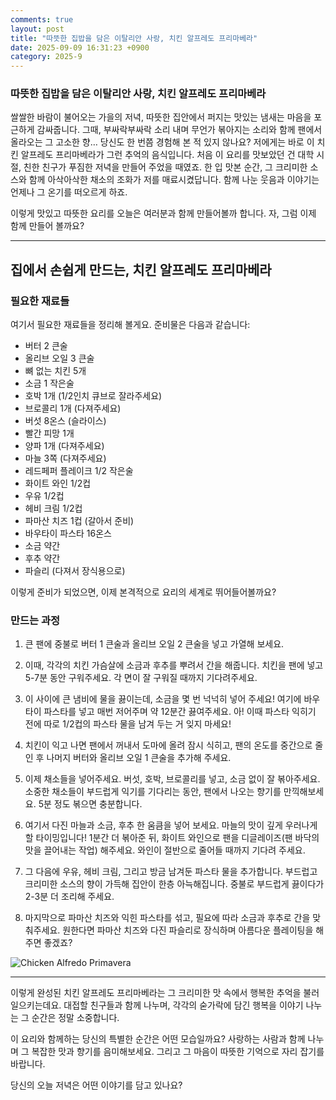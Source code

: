 ```yaml
---
comments: true
layout: post
title: "따뜻한 집밥을 담은 이탈리안 사랑, 치킨 알프레도 프리마베라"
date: 2025-09-09 16:31:23 +0900
category: 2025-9
---
```


### 따뜻한 집밥을 담은 이탈리안 사랑, 치킨 알프레도 프리마베라

쌀쌀한 바람이 불어오는 가을의 저녁, 따뜻한 집안에서 퍼지는 맛있는 냄새는 마음을 포근하게 감싸줍니다. 그때, 부싸락부싸락 소리 내며 무언가 볶아지는 소리와 함께 팬에서 올라오는 그 고소한 향… 당신도 한 번쯤 경험해 본 적 있지 않나요? 저에게는 바로 이 치킨 알프레도 프리마베라가 그런 추억의 음식입니다. 처음 이 요리를 맛보았던 건 대학 시절, 친한 친구가 푸짐한 저녁을 만들어 주었을 때였죠. 한 입 맛본 순간, 그 크리미한 소스와 함께 아삭아삭한 채소의 조화가 저를 매료시켰답니다. 함께 나눈 웃음과 이야기는 언제나 그 온기를 떠오르게 하죠.

이렇게 맛있고 따뜻한 요리를 오늘은 여러분과 함께 만들어볼까 합니다. 자, 그럼 이제 함께 만들어 볼까요?

---

## 집에서 손쉽게 만드는, 치킨 알프레도 프리마베라

### 필요한 재료들

여기서 필요한 재료들을 정리해 볼게요. 준비물은 다음과 같습니다:

- 버터 2 큰술
- 올리브 오일 3 큰술
- 뼈 없는 치킨 5개
- 소금 1 작은술
- 호박 1개 (1/2인치 큐브로 잘라주세요)
- 브로콜리 1개 (다져주세요)
- 버섯 8온스 (슬라이스)
- 빨간 피망 1개
- 양파 1개 (다져주세요)
- 마늘 3쪽 (다져주세요)
- 레드페퍼 플레이크 1/2 작은술
- 화이트 와인 1/2컵
- 우유 1/2컵
- 헤비 크림 1/2컵
- 파마산 치즈 1컵 (갈아서 준비)
- 바우타이 파스타 16온스
- 소금 약간
- 후추 약간
- 파슬리 (다져서 장식용으로)

이렇게 준비가 되었으면, 이제 본격적으로 요리의 세계로 뛰어들어볼까요?

### 만드는 과정

1. 큰 팬에 중불로 버터 1 큰술과 올리브 오일 2 큰술을 넣고 가열해 보세요. 

2. 이때, 각각의 치킨 가슴살에 소금과 후추를 뿌려서 간을 해줍니다. 치킨을 팬에 넣고 5-7분 동안 구워주세요. 각 면이 잘 구워질 때까지 기다려주세요.   

3. 이 사이에 큰 냄비에 물을 끓이는데, 소금을 몇 번 넉넉히 넣어 주세요! 여기에 바우타이 파스타를 넣고 매번 저어주며 약 12분간 끓여주세요. 아! 이때 파스타 익히기 전에 따로 1/2컵의 파스타 물을 남겨 두는 거 잊지 마세요!

4. 치킨이 익고 나면 팬에서 꺼내서 도마에 올려 잠시 식히고, 팬의 온도를 중간으로 줄인 후 나머지 버터와 올리브 오일 1 큰술을 추가해 주세요.

5. 이제 채소들을 넣어주세요. 버섯, 호박, 브로콜리를 넣고, 소금 없이 잘 볶아주세요. 소중한 채소들이 부드럽게 익기를 기다리는 동안, 팬에서 나오는 향기를 만끽해보세요. 5분 정도 볶으면 충분합니다. 

6. 여기서 다진 마늘과 소금, 후추 한 움큼을 넣어 보세요. 마늘의 맛이 깊게 우러나게 할 타이밍입니다! 1분간 더 볶아준 뒤, 화이트 와인으로 팬을 디글레이즈(팬 바닥의 맛을 끌어내는 작업) 해주세요. 와인이 절반으로 줄어들 때까지 기다려 주세요. 

7. 그 다음에 우유, 헤비 크림, 그리고 방금 남겨둔 파스타 물을 추가합니다. 부드럽고 크리미한 소스의 향이 가득해 집안이 한층 아늑해집니다. 중불로 부드럽게 끓이다가 2-3분 더 조리해 주세요.

8. 마지막으로 파마산 치즈와 익힌 파스타를 섞고, 필요에 따라 소금과 후추로 간을 맞춰주세요. 원한다면 파마산 치즈와 다진 파슬리로 장식하며 아름다운 플레이팅을 해주면 좋겠죠?

![Chicken Alfredo Primavera](https://www.themealdb.com/images/media/meals/syqypv1486981727.jpg)

---

이렇게 완성된 치킨 알프레도 프리마베라는 그 크리미한 맛 속에서 행복한 추억을 불러일으키는데요. 대접할 친구들과 함께 나누며, 각각의 숟가락에 담긴 행복을 이야기 나누는 그 순간은 정말 소중합니다. 

이 요리와 함께하는 당신의 특별한 순간은 어떤 모습일까요? 사랑하는 사람과 함께 나누며 그 복잡한 맛과 향기를 음미해보세요. 그리고 그 마음이 따뜻한 기억으로 자리 잡기를 바랍니다. 

당신의 오늘 저녁은 어떤 이야기를 담고 있나요?